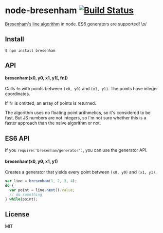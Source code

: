 # node-bresenham [![Build Status](https://travis-ci.org/madbence/node-bresenham.svg?branch=master)](https://travis-ci.org/madbence/node-bresenham)

[Bresenham's line algorithm](http://en.wikipedia.org/wiki/Bresenham%27s_line_algorithm)
in node. ES6 generators are supported! \o/

## Install

```
$ npm install bresenham
```

## API

#### bresenham(x0, y0, x1, y1[, fn])

Calls `fn` with points between `(x0, y0)` and `(x1, y1)`.
The points have integer coordinates.

If `fn` is omitted, an array of points is returned.

The algorithm uses no floating point arithmetics,
so it's considered to be fast. But JS numbers are not
integers, so I'm not sure whether this is a faster
approach than the naive algorithm or not.

## ES6 API

If you `require('bresenham/generator')`, you can use the generator API.

#### bresenham(x0, y0, x1, y1)

Creates a generator that yields every point between `(x0, y0)` and `(x1, y1)`.

```js
var line = bresenham(1, 2, 3, 4);
do {
  var point = line.next().value;
  // do something
} while(point);
```

## License

MIT
